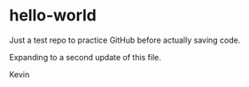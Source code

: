 # hello-world

Just a test repo to practice GitHub before actually saving code.

Expanding to a second update of this file.

Kevin
